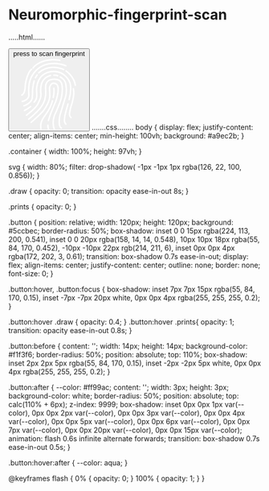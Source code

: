 # Neuromorphic-fingerprint-scan
.....html......
<!DOCTYPE html>
<html>
  <head>
    <meta charset="utf-8">
    <meta name="viewport" content="width=device-width">
    <title>repl.it</title>
    <link href="style.css" rel="stylesheet" type="text/css" />
  </head>
  <body>
    <script src="script.js"></script>
    <button class='button' type='button'>
press to scan fingerprint
<svg xmlns="http://www.w3.org/2000/svg" id="OBJECTS" viewBox="0 0 103.051 102">
   <defs>
       <pattern id="gif" height="100%" width="100%" patternContentUnits="objectBoundingBox">
        <image height="1" width="1" preserveAspectRatio="none" xlink:href="https://media.giphy.com/media/dAWZiSMbMvObDWP3aA/giphy.gif" />
    </pattern>
  </defs>
  <g class="prints" stroke="#fff">
  <path fill="none" stroke-linecap="round" stroke-miterlimit="10" stroke-width="2" d="M13.1 52.786s4.367-1.106 4.725-10.829 4.841-22.651 9.107-25.389"/>
  <path fill="none" stroke-linecap="round" stroke-miterlimit="10" stroke-width="2" d="M28.984 14.686S40.423-.54 66.58 4.026"/>
  <path fill="none" stroke-linecap="round" stroke-miterlimit="10" stroke-width="2" d="M75.173 11.689a43.984 43.984 0 00-19.836-3.077c-9.059.522-17.207 3.674-24.463 12.261-8.447 9.995-8.456 22.215-7.789 31.5.457 6.372-7.166 9.01-9.363 9.326"/>
  <path fill="none" stroke-linecap="round" stroke-miterlimit="10" stroke-width="2" d="M82.387 84.332a4.85 4.85 0 01-1.987-3.344c-.423-2.428 1.032-9.714 2.486-13.691s3.346-12.64 3.427-16.456a32.465 32.465 0 00-.624-6.964"/>
  <path fill="none" stroke-linecap="round" stroke-miterlimit="10" stroke-width="2" d="M75.383 18.957S86.59 26.26 88.491 39"/>
  <path fill="none" stroke-linecap="round" stroke-miterlimit="10" stroke-width="2" d="M72.031 17s-19.474-9.522-35.118 4.62"/>
  <path fill="none" stroke-linecap="round" stroke-miterlimit="10" stroke-width="2" d="M34.832 24.532s-2.749 3.991-2.5 4.091"/>
  <path fill="none" stroke-linecap="round" stroke-miterlimit="10" stroke-width="2" d="M30.531 32.956s-2.172 9.127-2.224 13.506a87 87 0 01-.422 10.347c-.352 1.971-2.323 7.827-11.826 11.129"/>
  <path fill="none" stroke-linecap="round" stroke-miterlimit="10" stroke-width="2" d="M16.845 74.418s6.676-3.673 8.717-5.643"/>
  <path fill="none" stroke-linecap="round" stroke-miterlimit="10" stroke-width="2" d="M30.531 62.637a10.878 10.878 0 003.454-6.445c.751-4.334-.281-8.932 0-12.217s1.231-15.111 11.08-20.836 21.055-3.191 25.636 0 10.717 8.937 11.236 18.045a58 58 0 01-2.214 17.947"/>
  <path fill="none" stroke-linecap="round" stroke-miterlimit="10" stroke-width="2" d="M19.692 81.044s12.7-9.13 16.077-15.873 4.692-9.9 4.223-14.33-.351-12.689 2.722-17.885a17.446 17.446 0 0110.815-7.673"/>
  <path fill="none" stroke-linecap="round" stroke-miterlimit="10" stroke-width="2" d="M58.243 24.847a11.342 11.342 0 015.484.855"/>
  <path fill="none" stroke-linecap="round" stroke-miterlimit="10" stroke-width="2" d="M67.241 27.317s6.887 3.331 7.932 10.463 1.046 13.234-.643 18.02-6.224 20.672-7.289 23.851S63.976 97.159 68.83 99.1"/>
  <path fill="none" stroke-linecap="round" stroke-miterlimit="10" stroke-width="2" d="M78.178 65.209s-4.211 14.242-4.68 18.56-1.06 7.231 1.675 9.854"/>
  <path fill="none" stroke-linecap="round" stroke-miterlimit="10" stroke-width="2" d="M60.167 102.915s-2.767-3.358-2.884-10.887a31.772 31.772 0 013.732-14.923c.845-1.689 6.57-15.079 7.884-20.913s1.838-14.646.45-19.2-5.143-7-12.182-6.34S48.392 34.4 47.148 37.5s.165 9.87-.492 15.955S43 68.1 34.832 75.885 22.953 86.63 22.953 86.63"/>
  <path fill="none" stroke-linecap="round" stroke-miterlimit="10" stroke-width="2" d="M26.36 91.114s9.2-8.1 14.1-12.883 11.32-15.674 11.949-22.337-.887-11.87.117-14.71 3.046-5.468 6.049-5 5.529 1.5 5.768 7.977-3.516 17.926-3.516 17.926c-1.22 2.441-9.722 22.525-10.164 26.373"/>
  <path fill="none" stroke-linecap="round" stroke-miterlimit="10" stroke-width="2" d="M51.884 104.791s-2.1-6.2-1.974-9.762"/>
  <path fill="none" stroke-linecap="round" stroke-miterlimit="10" stroke-width="2" d="M40.274 100.944a20.083 20.083 0 010-8.916c1.1-4.97 4.412-8.916 6.335-11.638s7.537-10.418 9.658-19.522"/>
  <path fill="none" stroke-linecap="round" stroke-miterlimit="10" stroke-width="2" d="M58.34 43.109s.524 7.441-.891 13.068"/>
  </g>
  <g class="draw" stroke="url(#gif)">
  <path fill="none" stroke-linecap="round" stroke-miterlimit="10" stroke-width="2" d="M13.1 52.786s4.367-1.106 4.725-10.829 4.841-22.651 9.107-25.389"/>
  <path fill="none" stroke-linecap="round" stroke-miterlimit="10" stroke-width="2" d="M28.984 14.686S40.423-.54 66.58 4.026"/>
  <path fill="none" stroke-linecap="round" stroke-miterlimit="10" stroke-width="2" d="M75.173 11.689a43.984 43.984 0 00-19.836-3.077c-9.059.522-17.207 3.674-24.463 12.261-8.447 9.995-8.456 22.215-7.789 31.5.457 6.372-7.166 9.01-9.363 9.326"/>
  <path fill="none" stroke-linecap="round" stroke-miterlimit="10" stroke-width="2" d="M82.387 84.332a4.85 4.85 0 01-1.987-3.344c-.423-2.428 1.032-9.714 2.486-13.691s3.346-12.64 3.427-16.456a32.465 32.465 0 00-.624-6.964"/>
  <path fill="none" stroke-linecap="round" stroke-miterlimit="10" stroke-width="2" d="M75.383 18.957S86.59 26.26 88.491 39"/>
  <path fill="none" stroke-linecap="round" stroke-miterlimit="10" stroke-width="2" d="M72.031 17s-19.474-9.522-35.118 4.62"/>
  <path fill="none" stroke-linecap="round" stroke-miterlimit="10" stroke-width="2" d="M34.832 24.532s-2.749 3.991-2.5 4.091"/>
  <path fill="none" stroke-linecap="round" stroke-miterlimit="10" stroke-width="2" d="M30.531 32.956s-2.172 9.127-2.224 13.506a87 87 0 01-.422 10.347c-.352 1.971-2.323 7.827-11.826 11.129"/>
  <path fill="none" stroke-linecap="round" stroke-miterlimit="10" stroke-width="2" d="M16.845 74.418s6.676-3.673 8.717-5.643"/>
  <path fill="none" stroke-linecap="round" stroke-miterlimit="10" stroke-width="2" d="M30.531 62.637a10.878 10.878 0 003.454-6.445c.751-4.334-.281-8.932 0-12.217s1.231-15.111 11.08-20.836 21.055-3.191 25.636 0 10.717 8.937 11.236 18.045a58 58 0 01-2.214 17.947"/>
  <path fill="none" stroke-linecap="round" stroke-miterlimit="10" stroke-width="2" d="M19.692 81.044s12.7-9.13 16.077-15.873 4.692-9.9 4.223-14.33-.351-12.689 2.722-17.885a17.446 17.446 0 0110.815-7.673"/>
  <path fill="none" stroke-linecap="round" stroke-miterlimit="10" stroke-width="2" d="M58.243 24.847a11.342 11.342 0 015.484.855"/>
  <path fill="none" stroke-linecap="round" stroke-miterlimit="10" stroke-width="2" d="M67.241 27.317s6.887 3.331 7.932 10.463 1.046 13.234-.643 18.02-6.224 20.672-7.289 23.851S63.976 97.159 68.83 99.1"/>
  <path fill="none" stroke-linecap="round" stroke-miterlimit="10" stroke-width="2" d="M78.178 65.209s-4.211 14.242-4.68 18.56-1.06 7.231 1.675 9.854"/>
  <path fill="none" stroke-linecap="round" stroke-miterlimit="10" stroke-width="2" d="M60.167 102.915s-2.767-3.358-2.884-10.887a31.772 31.772 0 013.732-14.923c.845-1.689 6.57-15.079 7.884-20.913s1.838-14.646.45-19.2-5.143-7-12.182-6.34S48.392 34.4 47.148 37.5s.165 9.87-.492 15.955S43 68.1 34.832 75.885 22.953 86.63 22.953 86.63"/>
  <path fill="none" stroke-linecap="round" stroke-miterlimit="10" stroke-width="2" d="M26.36 91.114s9.2-8.1 14.1-12.883 11.32-15.674 11.949-22.337-.887-11.87.117-14.71 3.046-5.468 6.049-5 5.529 1.5 5.768 7.977-3.516 17.926-3.516 17.926c-1.22 2.441-9.722 22.525-10.164 26.373"/>
  <path fill="none" stroke-linecap="round" stroke-miterlimit="10" stroke-width="2" d="M51.884 104.791s-2.1-6.2-1.974-9.762"/>
  <path fill="none" stroke-linecap="round" stroke-miterlimit="10" stroke-width="2" d="M40.274 100.944a20.083 20.083 0 010-8.916c1.1-4.97 4.412-8.916 6.335-11.638s7.537-10.418 9.658-19.522"/>
  <path fill="none" stroke-linecap="round" stroke-miterlimit="10" stroke-width="2" d="M58.34 43.109s.524 7.441-.891 13.068"/>
  </g>
</svg>
</button>
  </body>
</html>
.......css........
body {
  display: flex;
  justify-content: center;
  align-items: center;
  min-height: 100vh;
  background: #a9ec2b;
}

.container {
  width: 100%;
  height: 97vh;
}

svg {
  width: 80%;
  filter: drop-shadow( -1px -1px 1px rgba(126, 22, 100, 0.856));
}

.draw {
  opacity: 0;
  transition: opacity ease-in-out 8s;
}

.prints {
  opacity: 0;
}

.button {
  position: relative;
  width: 120px;
  height: 120px;
  background: #5ccbec;
  border-radius: 50%;
  box-shadow: 
    inset 0 0 15px rgba(224, 113, 200, 0.541), 
    inset 0 0 20px rgba(158, 14, 14, 0.548), 
    10px 10px 18px rgba(55, 84, 170, 0.452), 
    -10px -10px 22px rgb(214, 211, 6), 
    inset 0px 0px 4px rgba(172, 202, 3, 0.61);
  transition: box-shadow 0.7s ease-in-out;
  display: flex;
  align-items: center;
  justify-content: center;
  outline: none;
  border: none;
  font-size: 0;
}

.button:hover, .button:focus {
  box-shadow: inset 7px 7px 15px rgba(55, 84, 170, 0.15), inset -7px -7px 20px white, 0px 0px 4px rgba(255, 255, 255, 0.2);
}

.button:hover .draw {
  opacity: 0.4;
}
.button:hover .prints{
  opacity: 1;
  transition: opacity ease-in-out 0.8s;
}

.button:before {
  content: '';
  width: 14px;
  height: 14px;
  background-color: #f1f3f6;
  border-radius: 50%;
  position: absolute;
  top: 110%;
  box-shadow: inset 2px 2px 5px rgba(55, 84, 170, 0.15), inset -2px -2px 5px white, 0px 0px 4px rgba(255, 255, 255, 0.2);
}

.button:after {
  --color: #ff99ac;
  content: '';
  width: 3px;
  height: 3px;
  background-color: white;
  border-radius: 50%;
  position: absolute;
  top: calc(110% + 6px);
  z-index: 9999;
  box-shadow: inset 0px 0px 1px var(--color), 
    0px 0px 2px var(--color), 
    0px 0px 3px var(--color), 
    0px 0px 4px var(--color),
    0px 0px 5px var(--color),
    0px 0px 6px var(--color),
    0px 0px 7px var(--color),
    0px 0px 20px var(--color),
    0px 0px 15px var(--color);
  animation: flash 0.6s infinite alternate forwards;
  transition: box-shadow 0.7s ease-in-out 0.5s;
}

.button:hover:after {
  --color: aqua;
}

@keyframes flash {
  0% {
    opacity: 0;
  }
  100% {
    opacity: 1;
  }
}
